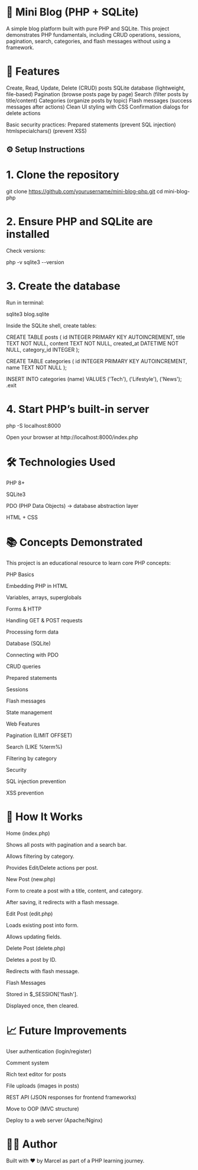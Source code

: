 # 📖 Mini Blog (PHP + SQLite)

A simple blog platform built with pure PHP and SQLite.
This project demonstrates PHP fundamentals, including CRUD operations, sessions, pagination, search, categories, and flash messages without using a framework.

# 🚀 Features

Create, Read, Update, Delete (CRUD) posts
SQLite database (lightweight, file-based)
Pagination (browse posts page by page)
Search (filter posts by title/content)
Categories (organize posts by topic)
Flash messages (success messages after actions)
Clean UI styling with CSS
Confirmation dialogs for delete actions

Basic security practices:
Prepared statements (prevent SQL injection)
htmlspecialchars() (prevent XSS)


## ⚙️ Setup Instructions
# 1. Clone the repository
git clone https://github.com/yourusername/mini-blog-php.git
cd mini-blog-php

# 2. Ensure PHP and SQLite are installed

Check versions:

php -v
sqlite3 --version

# 3. Create the database

Run in terminal:

sqlite3 blog.sqlite


Inside the SQLite shell, create tables:

CREATE TABLE posts (
    id INTEGER PRIMARY KEY AUTOINCREMENT,
    title TEXT NOT NULL,
    content TEXT NOT NULL,
    created_at DATETIME NOT NULL,
    category_id INTEGER
);

CREATE TABLE categories (
    id INTEGER PRIMARY KEY AUTOINCREMENT,
    name TEXT NOT NULL
);

INSERT INTO categories (name) VALUES ('Tech'), ('Lifestyle'), ('News');
.exit

# 4. Start PHP’s built-in server
php -S localhost:8000


Open your browser at http://localhost:8000/index.php

# 🛠️ Technologies Used

PHP 8+

SQLite3

PDO (PHP Data Objects) → database abstraction layer

HTML + CSS

# 📚 Concepts Demonstrated

This project is an educational resource to learn core PHP concepts:

PHP Basics

Embedding PHP in HTML

Variables, arrays, superglobals

Forms & HTTP

Handling GET & POST requests

Processing form data

Database (SQLite)

Connecting with PDO

CRUD queries

Prepared statements

Sessions

Flash messages

State management

Web Features

Pagination (LIMIT OFFSET)

Search (LIKE %term%)

Filtering by category

Security

SQL injection prevention

XSS prevention

# 🔑 How It Works
Home (index.php)

Shows all posts with pagination and a search bar.

Allows filtering by category.

Provides Edit/Delete actions per post.

New Post (new.php)

Form to create a post with a title, content, and category.

After saving, it redirects with a flash message.

Edit Post (edit.php)

Loads existing post into form.

Allows updating fields.

Delete Post (delete.php)

Deletes a post by ID.

Redirects with flash message.

Flash Messages

Stored in $_SESSION['flash'].

Displayed once, then cleared.

# 📈 Future Improvements

User authentication (login/register)

Comment system

Rich text editor for posts

File uploads (images in posts)

REST API (JSON responses for frontend frameworks)

Move to OOP (MVC structure)

Deploy to a web server (Apache/Nginx)

# 👨‍💻 Author

Built with ❤️ by Marcel as part of a PHP learning journey.
